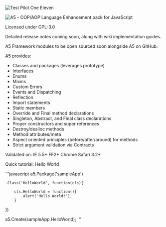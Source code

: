 ![Test Pilot One Eleven](http://testpilot111.com/images/logo_black.png)

![A5](http://testpilot111.com/images/A5_logo_bevel_70.png) - OOP/AOP Language Enhancement pack for JavaScript

Licensed under GPL-3.0

Detailed release notes coming soon, along with wiki implementation guides.

A5 Framework modules to be open sourced soon alongside A5 on GitHub. 

A5 provides:

- Classes and packages (leverages prototype)
- Interfaces
- Enums
- Mixins
- Custom Errors
- Events and Dispatching
- Reflection
- Import statements
- Static members
- Override and Final method declarations
- Singleton, Abstract, and Final class declarations
- Proper constructors and super references
- Destroy/dealloc methods
- Method attributes/meta
- Aspect oriented principles (before/after/around) for methods
- Strict argument validation via Contracts


Validated on:
 IE 5.5+
 FF2+
 Chrome
 Safari 3.2+
 
 Quick tutorial: Hello World
 
'''javascript
 a5.Package('sampleApp')
 
 	.Class('HelloWorld', function(cls){
 		
 		cls.HelloWorld = function(){
 			alert('Hello World!');
 		}
 })
 
 a5.Create(sampleApp.HelloWorld);
'''
